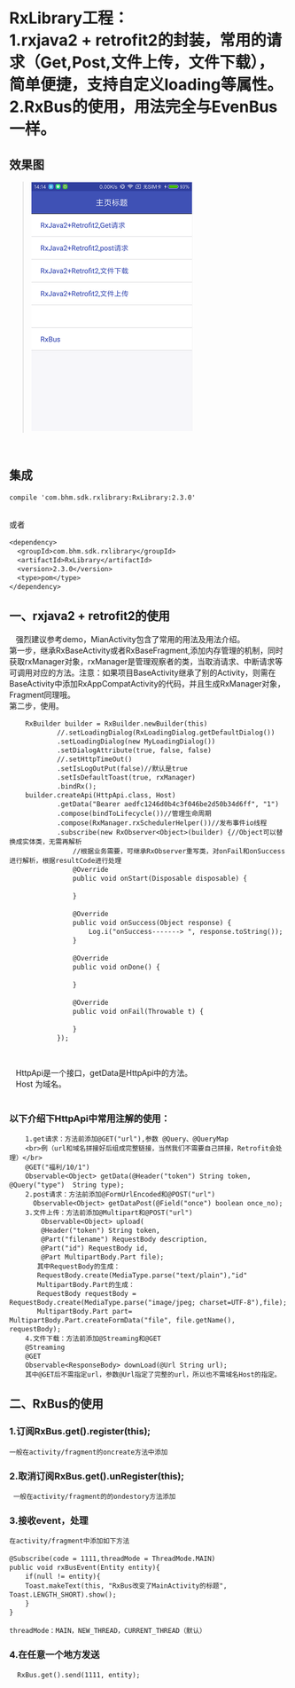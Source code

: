 RxLibrary工程：<br>1.rxjava2 + retrofit2的封装，常用的请求（Get,Post,文件上传，文件下载），简单便捷，支持自定义loading等属性。</br>2.RxBus的使用，用法完全与EvenBus一样。
=
效果图
------
>![image](https://github.com/buhuiming/RxLibrary/blob/master/screenShots/i.jpg)</br>

<br>

集成
-------
    compile 'com.bhm.sdk.rxlibrary:RxLibrary:2.3.0'
<br>或者

    <dependency>
      <groupId>com.bhm.sdk.rxlibrary</groupId>
      <artifactId>RxLibrary</artifactId>
      <version>2.3.0</version>
      <type>pom</type>
    </dependency>


一、rxjava2 + retrofit2的使用
-------  
    强烈建议参考demo，MianActivity包含了常用的用法及用法介绍。
    <br>第一步，继承RxBaseActivity或者RxBaseFragment,添加内存管理的机制，同时获取rxManager对象，rxManager是管理观察者的类，当取消请求、中断请求等可调用对应的方法。注意：如果项目BaseActivity继承了别的Activity，则需在BaseActivity中添加RxAppCompatActivity的代码，并且生成RxManager对象，Fragment同理哦。
    <br>第二步，使用。</br>

        RxBuilder builder = RxBuilder.newBuilder(this)
                //.setLoadingDialog(RxLoadingDialog.getDefaultDialog())
                .setLoadingDialog(new MyLoadingDialog())
                .setDialogAttribute(true, false, false)
                //.setHttpTimeOut()
                .setIsLogOutPut(false)//默认是true
                .setIsDefaultToast(true, rxManager)
                .bindRx();
        builder.createApi(HttpApi.class, Host)
                .getData("Bearer aedfc1246d0b4c3f046be2d50b34d6ff", "1")
                .compose(bindToLifecycle())//管理生命周期
                .compose(RxManager.rxSchedulerHelper())//发布事件io线程
                .subscribe(new RxObserver<Object>(builder) {//Object可以替换成实体类，无需再解析
                    //根据业务需要，可继承RxObserver重写类，对onFail和onSuccess进行解析，根据resultCode进行处理
                    @Override
                    public void onStart(Disposable disposable) {

                    }

                    @Override
                    public void onSuccess(Object response) {
                        Log.i("onSuccess-------> ", response.toString());
                    }

                    @Override
                    public void onDone() {

                    }

                    @Override
                    public void onFail(Throwable t) {

                    }
                });
<br>

    HttpApi是一个接口，getData是HttpApi中的方法。</br>
    Host 为域名。</br>                         
### 以下介绍下HttpApi中常用注解的使用：</br>
        1.get请求：方法前添加@GET("url"),参数 @Query、@QueryMap
        <br>例（url和域名拼接好后组成完整链接，当然我们不需要自己拼接，Retrofit会处理）</br>
        @GET("福利/10/1")
        Observable<Object> getData(@Header("token") String token, @Query("type")  String type);     
        2.post请求：方法前添加@FormUrlEncoded和@POST("url")
          Observable<Object> getDataPost(@Field("once") boolean once_no);
        3.文件上传：方法前添加@Multipart和@POST("url")
            Observable<Object> upload(
            @Header("token") String token,
            @Part("filename") RequestBody description,
            @Part("id") RequestBody id,
            @Part MultipartBody.Part file);
           其中RequestBody的生成：
           RequestBody.create(MediaType.parse("text/plain"),"id"
           MultipartBody.Part的生成：
           RequestBody requestBody = RequestBody.create(MediaType.parse("image/jpeg; charset=UTF-8"),file);
           MultipartBody.Part part= MultipartBody.Part.createFormData("file", file.getName(), requestBody);
        4.文件下载：方法前添加@Streaming和@GET
        @Streaming
        @GET
        Observable<ResponseBody> downLoad(@Url String url);
        其中@GET后不需指定url，参数@Url指定了完整的url，所以也不需域名Host的指定。
        
二、RxBus的使用
-------  

### 1.订阅RxBus.get().register(this);
    一般在activity/fragment的oncreate方法中添加
### 2.取消订阅RxBus.get().unRegister(this);
     一般在activity/fragment的的ondestory方法添加
### 3.接收event，处理
    在activity/fragment中添加如下方法
      
    @Subscribe(code = 1111,threadMode = ThreadMode.MAIN)
    public void rxBusEvent(Entity entity){
        if(null != entity){
        Toast.makeText(this, "RxBus改变了MainActivity的标题", Toast.LENGTH_SHORT).show();      
        }
    }
       
    threadMode：MAIN，NEW_THREAD，CURRENT_THREAD（默认）
### 4.在任意一个地方发送
      RxBus.get().send(1111, entity);
